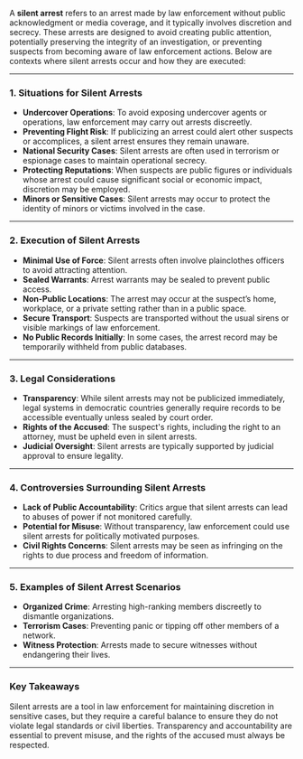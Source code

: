 A **silent arrest** refers to an arrest made by law enforcement without public acknowledgment or media coverage, and it typically involves discretion and secrecy. These arrests are designed to avoid creating public attention, potentially preserving the integrity of an investigation, or preventing suspects from becoming aware of law enforcement actions. Below are contexts where silent arrests occur and how they are executed:

---

### **1. Situations for Silent Arrests**
- **Undercover Operations**: To avoid exposing undercover agents or operations, law enforcement may carry out arrests discreetly.
- **Preventing Flight Risk**: If publicizing an arrest could alert other suspects or accomplices, a silent arrest ensures they remain unaware.
- **National Security Cases**: Silent arrests are often used in terrorism or espionage cases to maintain operational secrecy.
- **Protecting Reputations**: When suspects are public figures or individuals whose arrest could cause significant social or economic impact, discretion may be employed.
- **Minors or Sensitive Cases**: Silent arrests may occur to protect the identity of minors or victims involved in the case.

---

### **2. Execution of Silent Arrests**
- **Minimal Use of Force**: Silent arrests often involve plainclothes officers to avoid attracting attention.
- **Sealed Warrants**: Arrest warrants may be sealed to prevent public access.
- **Non-Public Locations**: The arrest may occur at the suspect’s home, workplace, or a private setting rather than in a public space.
- **Secure Transport**: Suspects are transported without the usual sirens or visible markings of law enforcement.
- **No Public Records Initially**: In some cases, the arrest record may be temporarily withheld from public databases.

---

### **3. Legal Considerations**
- **Transparency**: While silent arrests may not be publicized immediately, legal systems in democratic countries generally require records to be accessible eventually unless sealed by court order.
- **Rights of the Accused**: The suspect's rights, including the right to an attorney, must be upheld even in silent arrests.
- **Judicial Oversight**: Silent arrests are typically supported by judicial approval to ensure legality.

---

### **4. Controversies Surrounding Silent Arrests**
- **Lack of Public Accountability**: Critics argue that silent arrests can lead to abuses of power if not monitored carefully.
- **Potential for Misuse**: Without transparency, law enforcement could use silent arrests for politically motivated purposes.
- **Civil Rights Concerns**: Silent arrests may be seen as infringing on the rights to due process and freedom of information.

---

### **5. Examples of Silent Arrest Scenarios**
- **Organized Crime**: Arresting high-ranking members discreetly to dismantle organizations.
- **Terrorism Cases**: Preventing panic or tipping off other members of a network.
- **Witness Protection**: Arrests made to secure witnesses without endangering their lives.

---

### **Key Takeaways**
Silent arrests are a tool in law enforcement for maintaining discretion in sensitive cases, but they require a careful balance to ensure they do not violate legal standards or civil liberties. Transparency and accountability are essential to prevent misuse, and the rights of the accused must always be respected.
